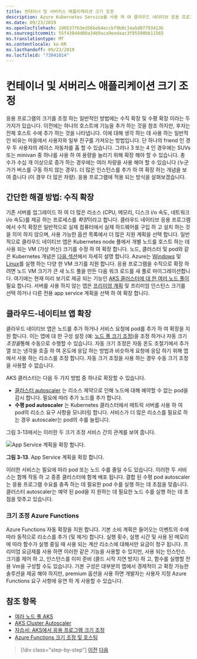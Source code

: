 ```yaml
---
title: 컨테이너 및 서버리스 애플리케이션 크기 조정
description: Azure Kubernetes Service를 사용 하 여 클라우드 네이티브 응용 프로그램을 확장 하 여 사용자 요구에 맞게 개별 컴퓨터 리소스를 늘리거나 응용 프로그램 클러스터의 컴퓨터 수를 늘립니다.
ms.date: 09/23/2019
ms.openlocfilehash: 2d0537fb3ed56beb4eccbf9b8c34a5d87793413b
ms.sourcegitcommit: 55f438d4d00a34b9aca9eedaac3f85590bb11565
ms.translationtype: MT
ms.contentlocale: ko-KR
ms.lasthandoff: 09/23/2019
ms.locfileid: "73841014"
---
```

# <a name="scaling-containers-and-serverless-applications"></a>컨테이너 및 서버리스 애플리케이션 크기 조정

응용 프로그램의 크기를 조정 하는 일반적인 방법에는 수직 확장 및 수평 확장 이라는 두 가지가 있습니다. 이전에는 하나의 호스트에 기능을 추가 하는 것을 참조 하지만, 후자는 전체 호스트 수에 추가 하는 것을 나타냅니다. 이에 대해 생각 하는 데 사용 하는 일반적인 비유는 마을에서 사용자와 일부 친구를 가져오는 방법입니다. 단 하나의 friend 인 경우 두 사용자의 레이스 자동차를 홉 할 수 있습니다. 그러나 3 또는 4 인 경우에는 SUVs 또는 minivan 중 하나를 사용 하 여 용량을 늘리기 위해 확장 해야 할 수 있습니다. 총 수가 수십 개 이상으로 증가 하는 경우에는 여러 차량을 사용 해야 할 수 있습니다 (누군가가 버스를 구동 하지 않는 경우). 더 많은 인스턴스를 추가 하 여 확장 하는 개념을 보여 줍니다 (이 경우 더 많은 차량). 응용 프로그램에 적용 되는 방식을 살펴보겠습니다.

## <a name="the-simple-solution-scaling-up"></a>간단한 해결 방법: 수직 확장

기존 서버를 업그레이드 하 여 더 많은 리소스 (CPU, 메모리, 디스크 i/o 속도, 네트워크 i/o 속도)를 제공 하는 프로세스를 *확장*이라고 합니다. 클라우드 네이티브 응용 프로그램에서 수직 확장은 일반적으로 실제 컴퓨터에서 실제 하드웨어를 구입 하 고 설치 하는 것을 의미 하지 않으며, 사용 가능한 옵션 목록에서 더 많은 지원 계획을 선택 합니다. 일반적으로 클라우드 네이티브 앱은 Kubernetes node 풀에서 개별 노드를 호스트 하는 데 사용 되는 VM (가상 머신) 크기를 수정 하 여 확장 합니다. 노드, 클러스터 및 pod와 같은 Kubernetes 개념은 [다음 섹션](leverage-containers-orchestrators.md)에서 자세히 설명 합니다. Azure는 [Windows](https://docs.microsoft.com/azure/virtual-machines/windows/sizes?toc=%2fazure%2fvirtual-machines%2fwindows%2ftoc.json) 및 [Linux](https://docs.microsoft.com/azure/virtual-machines/linux/sizes)를 실행 하는 다양 한 VM 크기를 지원 합니다. 응용 프로그램을 수직으로 확장 하려면 노드 VM 크기가 큰 새 노드 풀을 만든 다음 워크 로드를 새 풀로 마이그레이션합니다. 여기에는 현재 미리 보기로 제공 되는 기능인 [AKS 클러스터에 대 한 여러 노드 풀이](https://docs.microsoft.com/azure/aks/use-multiple-node-pools)필요 합니다. 서버를 사용 하지 않는 앱은 [프리미엄 계획](https://docs.microsoft.com/azure/azure-functions/functions-scale) 및 프리미엄 인스턴스 크기를 선택 하거나 다른 전용 app service 계획을 선택 하 여 확장 합니다.

## <a name="scaling-out-cloud-native-apps"></a>클라우드-네이티브 앱 확장

클라우드 네이티브 앱은 노드를 추가 하거나 서비스 요청에 pod를 추가 하 여 확장을 지원 합니다. 이는 앱에 대 한 구성 설정 (예: [노드 풀 크기 조정](https://docs.microsoft.com/azure/aks/use-multiple-node-pools#scale-a-node-pool-manually))을 조정 하거나 자동 크기 *조정을*통해 수동으로 수행할 수 있습니다. 자동 크기 조정은 자동 온도 조절기에서 추가 열 또는 냉각을 호출 하 여 온도에 응답 하는 방법과 비슷하게 요청에 응답 하기 위해 앱에서 사용 하는 리소스를 조정 합니다. 자동 크기 조정을 사용 하는 경우 수동 크기 조정을 사용할 수 없습니다.

AKS 클러스터는 다음 두 가지 방법 중 하나로 확장할 수 있습니다.

- [클러스터 autoscaler](https://docs.microsoft.com/azure/aks/cluster-autoscaler) 는 리소스 제약으로 인해 노드에 대해 예약할 수 없는 pod을 감시 합니다. 필요에 따라 추가 노드를 추가 합니다.
- **수평 pod autoscaler** 는 Kubernetes 클러스터에서 메트릭 서버를 사용 하 여 pod의 리소스 요구 사항을 모니터링 합니다. 서비스가 더 많은 리소스를 필요로 하는 경우 autoscaler는 pod의 수를 늘립니다.

그림 3-13에서는 이러한 두 크기 조정 서비스 간의 관계를 보여 줍니다.

![App Service 계획을 확장 합니다.](./media/aks-cluster-autoscaler.png)

**그림 3-13**. App Service 계획을 확장 합니다.

이러한 서비스는 필요에 따라 pod 또는 노드 수를 줄일 수도 있습니다. 이러한 두 서비스는 함께 작동 하 고 종종 클러스터에 함께 배포 됩니다. 결합 된 수평 pod autoscaler는 응용 프로그램 수요를 충족 하는 데 필요한 pod 수를 실행 하는 데 초점을 맞춥니다. 클러스터 autoscaler는 예약 된 pod을 지 원하는 데 필요한 노드 수를 실행 하는 데 초점을 맞추고 있습니다.

### <a name="scaling-azure-functions"></a>크기 조정 Azure Functions

Azure Functions 자동 확장을 지원 합니다. 기본 소비 계획은 들어오는 이벤트의 수에 따라 동적으로 리소스를 추가 (및 제거) 합니다. 실행 횟수, 실행 시간 및 사용 된 메모리에 따라 함수가 실행 중일 때 사용 되는 계산 리소스에 대해서만 요금이 청구 됩니다. 프리미엄 요금제를 사용 하면 이러한 같은 기능을 사용할 수 있지만, 사용 되는 인스턴스 크기를 제어 하 고, 인스턴스를 이미 준비 (콜드 시작 지연 방지) 하 고, 함수를 실행할 전용 Vm을 구성할 수도 있습니다. 기본 구성은 대부분의 앱에서 경제적이 고 확장 가능한 솔루션을 제공 해야 하지만, premium 옵션을 사용 하면 개발자는 사용자 지정 Azure Functions 요구 사항에 유연 하 게 사용할 수 있습니다.

## <a name="references"></a>참조 항목

- [여러 노드 풀 AKS](https://docs.microsoft.com/azure/aks/use-multiple-node-pools)
- [AKS Cluster Autoscaler](https://docs.microsoft.com/azure/aks/cluster-autoscaler)
- [자습서: AKS에서 응용 프로그램 크기 조정](https://docs.microsoft.com/azure/aks/tutorial-kubernetes-scale)
- [Azure Functions 크기 조정 및 호스팅](https://docs.microsoft.com/azure/azure-functions/functions-scale)

>[!div class="step-by-step"]
>[이전](deploy-containers-azure.md)
>[다음](other-deployment-options.md)
